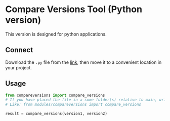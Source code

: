 # Compare Versions Tool (Python version)

This version is designed for python applications.

## Connect

Download the `.py` file from the [link](https://github.com/OrakomoRi/CompareVersions/blob/main/PY/compareversions.py), then move it to a convenient location in your project.

## Usage
```python
from compareversions import compare_versions
# If you have placed the file in a some folder(s) relative to main, write the path to the file
# Like: from modules/compareversions import compare_versions

result = compare_versions(version1, version2)
```